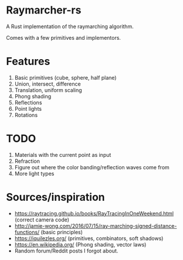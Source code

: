 # Raymarcher-rs

A Rust implementation of the raymarching algorithm.

Comes with a few primitives and implementors.

# Features
1. Basic primitives (cube, sphere, half plane)
1. Union, intersect, difference
1. Translation, uniform scaling
1. Phong shading
1. Reflections
1. Point lights
1. Rotations

# TODO
1. Materials with the current point as input
1. Refraction
1. Figure out where the color banding/reflection waves come from
1. More light types

# Sources/inspiration
* https://raytracing.github.io/books/RayTracingInOneWeekend.html (correct camera code)
* http://jamie-wong.com/2016/07/15/ray-marching-signed-distance-functions/ (basic principles)
* https://iquilezles.org/ (primitives, combinators, soft shadows)
* https://en.wikipedia.org/ (Phong shading, vector laws)
* Random forum/Reddit posts I forgot about.
